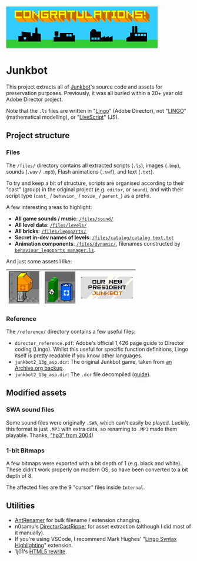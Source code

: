![](/files/screens_by_peter/complete_all_levels_msg.bmp)

# Junkbot

This project extracts all of [Junkbot](https://en.brickimedia.org/wiki/Junkbot)'s source code and assets for preservation purposes. Previously, it was all buried within a 20+ year old Adobe Director project.

Note that the `.ls` files are written in "[Lingo](<https://en.wikipedia.org/wiki/Lingo_(programming_language)>)" (Adobe Director), not "[LINGO](https://www.lindo.com/index.php/products/lingo-and-optimization-modeling)" (mathematical modelling), or "[LiveScript](https://en.wikipedia.org/wiki/LiveScript_(programming_language))" (JS).

## Project structure

### Files

The `/files/` directory contains all extracted scripts (`.ls`), images (`.bmp`), sounds (`.wav` / `.mp3`), Flash animations (`.swf`), and text (`.txt`).

To try and keep a bit of structure, scripts are organised according to their "cast" (group) in the original project (e.g. `editor`, or `sound`), and with their script type (`cast_` / `behavior_` / `movie_` / `parent_`) as a prefix.

A few interesting areas to highlight:

- **All game sounds / music**: [`/files/sound/`](/files/sound/)
- **All level data**: [`/files/levels/`](/files/levels/)
- **All bricks**: [`/files/legoparts/`](/files/legoparts/)
- **Secret in-dev names of levels**: [`/files/catalog/catalog text.txt`](/files/catalog/catalog%20text.txt)
- **Animation components**: [`/files/dynamic/`](/files/dynamic/), filenames constructed by [`behaviour_legoparts manager.ls`](/files/Internal/behavior_legoparts%20manager.ls).

And just some assets I like:

| [![](/files/screens_by_peter/119.bmp)](/files/screens_by_peter/119.bmp) | [![](/files/screens_by_peter/122.bmp)](/files/screens_by_peter/122.bmp) | [![](/files/screens_by_peter/plaque_president.bmp)](/files/screens_by_peter/plaque_president.bmp) |
| :---------------------------------------------------------------------: | :---------------------------------------------------------------------: | :-----------------------------------------------------------------------------------------------: |

### Reference

The `/reference/` directory contains a few useful files:

- `director_reference.pdf`: Adobe's official 1,426 page guide to Director coding (Lingo). Whilst this useful for specific function definitions, Lingo itself is pretty readable if you know other languages.
- `junkbot2_13g_asp.dcr`: The original Junkbot game, taken from [an Archive.org backup](https://web.archive.org/web/20020803205407/http://www.lego.com:80/build/junkbot/junkbot.asp?x=x&login=0).
- `junkbot2_13g_asp.dir`: The `.dcr` file decompiled ([guide](https://blog.jakelee.co.uk/decompiling-adobe-director-files/)).

## Modified assets

### SWA sound files

Some sound files were originally `.SWA`, which can't easily be played. Luckily, this format is just `.MP3` with extra data, so renaming to `.MP3` made them playable. Thanks, ["hp3" from 2004](https://board.flashkit.com/board/showthread.php?368011-SWA-to-WAV&s=8ddbd4570a8a14ad3138caa3912c99d0&p=3051963&viewfull=1#post3051963)!

### 1-bit Bitmaps

A few bitmaps were exported with a bit depth of 1 (e.g. black and white). These didn't work properly on modern OS, so have been converted to a bit depth of 8.

The affected files are the 9 "cursor" files inside `Internal`.

## Utilities

- [AntRenamer](https://antp.be/software/renamer) for bulk filename / extension changing.
- n0samu's [DirectorCastRipper](https://github.com/n0samu/DirectorCastRipper) for asset extraction (although I did most of it manually).
- If you're using VSCode, I recommend Mark Hughes' "[Lingo Syntax Highlighting](https://marketplace.visualstudio.com/items?itemName=markhughes.director-lingo)" extension.
- 1j01's [HTML5 rewrite](https://1j01.github.io/janitorial-android/#junkbot).
